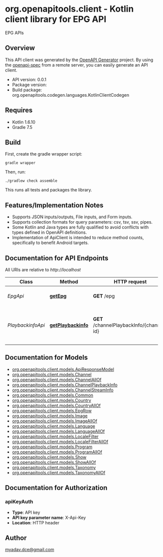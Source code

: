 # org.openapitools.client - Kotlin client library for EPG API

EPG APIs

## Overview
This API client was generated by the [OpenAPI Generator](https://openapi-generator.tech) project.  By using the [openapi-spec](https://github.com/OAI/OpenAPI-Specification) from a remote server, you can easily generate an API client.

- API version: 0.0.1
- Package version: 
- Build package: org.openapitools.codegen.languages.KotlinClientCodegen

## Requires

* Kotlin 1.6.10
* Gradle 7.5

## Build

First, create the gradle wrapper script:

```
gradle wrapper
```

Then, run:

```
./gradlew check assemble
```

This runs all tests and packages the library.

## Features/Implementation Notes

* Supports JSON inputs/outputs, File inputs, and Form inputs.
* Supports collection formats for query parameters: csv, tsv, ssv, pipes.
* Some Kotlin and Java types are fully qualified to avoid conflicts with types defined in OpenAPI definitions.
* Implementation of ApiClient is intended to reduce method counts, specifically to benefit Android targets.

<a name="documentation-for-api-endpoints"></a>
## Documentation for API Endpoints

All URIs are relative to *http://localhost*

Class | Method | HTTP request | Description
------------ | ------------- | ------------- | -------------
*EpgApi* | [**getEpg**](docs/EpgApi.md#getepg) | **GET** /epg | Fetch EPG sorted by taxonomies
*PlaybackinfoApi* | [**getPlaybackinfo**](docs/PlaybackinfoApi.md#getplaybackinfo) | **GET** /channelPlaybackInfo/{channel-id} | Get user or editorial playlists, with default as the first item


<a name="documentation-for-models"></a>
## Documentation for Models

 - [org.openapitools.client.models.ApiResponseModel](docs/ApiResponseModel.md)
 - [org.openapitools.client.models.Channel](docs/Channel.md)
 - [org.openapitools.client.models.ChannelAllOf](docs/ChannelAllOf.md)
 - [org.openapitools.client.models.ChannelPlaybackInfo](docs/ChannelPlaybackInfo.md)
 - [org.openapitools.client.models.ChannelStreamInfo](docs/ChannelStreamInfo.md)
 - [org.openapitools.client.models.Common](docs/Common.md)
 - [org.openapitools.client.models.Country](docs/Country.md)
 - [org.openapitools.client.models.CountryAllOf](docs/CountryAllOf.md)
 - [org.openapitools.client.models.EpgRow](docs/EpgRow.md)
 - [org.openapitools.client.models.Image](docs/Image.md)
 - [org.openapitools.client.models.ImageAllOf](docs/ImageAllOf.md)
 - [org.openapitools.client.models.Language](docs/Language.md)
 - [org.openapitools.client.models.LanguageAllOf](docs/LanguageAllOf.md)
 - [org.openapitools.client.models.LocaleFilter](docs/LocaleFilter.md)
 - [org.openapitools.client.models.LocaleFilterAllOf](docs/LocaleFilterAllOf.md)
 - [org.openapitools.client.models.Program](docs/Program.md)
 - [org.openapitools.client.models.ProgramAllOf](docs/ProgramAllOf.md)
 - [org.openapitools.client.models.Show](docs/Show.md)
 - [org.openapitools.client.models.ShowAllOf](docs/ShowAllOf.md)
 - [org.openapitools.client.models.Taxonomy](docs/Taxonomy.md)
 - [org.openapitools.client.models.TaxonomyAllOf](docs/TaxonomyAllOf.md)


<a name="documentation-for-authorization"></a>
## Documentation for Authorization

<a name="apiKeyAuth"></a>
### apiKeyAuth

- **Type**: API key
- **API key parameter name**: X-Api-Key
- **Location**: HTTP header



## Author

myadav.dce@gmail.com
